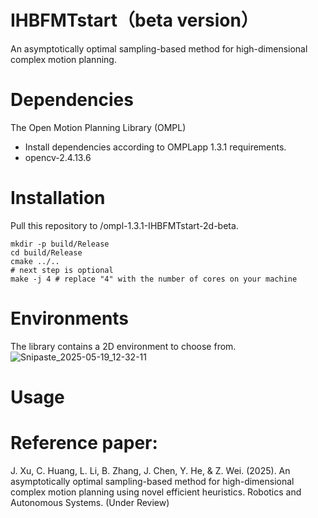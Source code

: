 # IHBFMTstart（beta version）
An asymptotically optimal sampling-based method for high-dimensional complex motion planning.
# Dependencies
The Open Motion Planning Library (OMPL) 
* Install dependencies according to OMPLapp 1.3.1 requirements.
* opencv-2.4.13.6
# Installation
Pull this repository to /ompl-1.3.1-IHBFMTstart-2d-beta.
```
mkdir -p build/Release
cd build/Release
cmake ../..
# next step is optional
make -j 4 # replace "4" with the number of cores on your machine
```
# Environments
The library contains a 2D environment to choose from. 
![Snipaste_2025-05-19_12-32-11](https://github.com/user-attachments/assets/07b7f216-46b4-4953-8f6a-b3c15e035910)

# Usage



# Reference paper: 
J. Xu, C. Huang, L. Li, B. Zhang, J. Chen, Y. He, & Z. Wei. (2025). An asymptotically optimal sampling-based method for high-dimensional complex motion planning using novel efficient heuristics. Robotics and Autonomous Systems. (Under Review)
